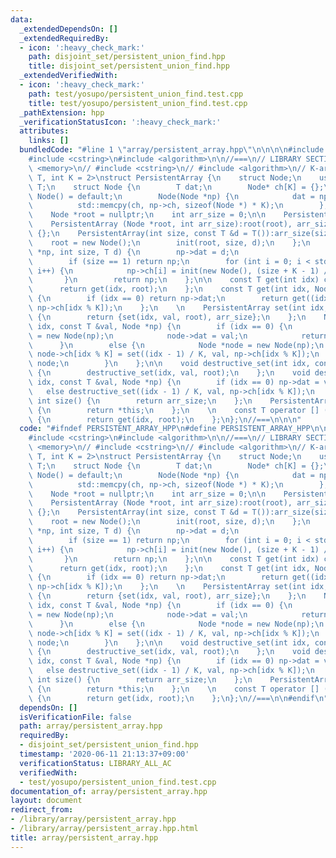 ```yaml
---
data:
  _extendedDependsOn: []
  _extendedRequiredBy:
  - icon: ':heavy_check_mark:'
    path: disjoint_set/persistent_union_find.hpp
    title: disjoint_set/persistent_union_find.hpp
  _extendedVerifiedWith:
  - icon: ':heavy_check_mark:'
    path: test/yosupo/persistent_union_find.test.cpp
    title: test/yosupo/persistent_union_find.test.cpp
  _pathExtension: hpp
  _verificationStatusIcon: ':heavy_check_mark:'
  attributes:
    links: []
  bundledCode: "#line 1 \"array/persistent_array.hpp\"\n\n\n\n#include <memory>\n\
    #include <cstring>\n#include <algorithm>\n\n//===\n// LIBRARY SECTION\n\n// #include\
    \ <memory>\n// #include <cstring>\n// #include <algorithm>\n// K-ary tree\ntemplate<class\
    \ T, int K = 2>\nstruct PersistentArray {\n    struct Node;\n    using Leaf =\
    \ T;\n    struct Node {\n        T dat;\n        Node* ch[K] = {};\n\n       \
    \ Node() = default;\n        Node(Node *np) {\n            dat = np->dat;\n  \
    \          std::memcpy(ch, np->ch, sizeof(Node *) * K);\n        };\n    };\n\n\
    \    Node *root = nullptr;\n    int arr_size = 0;\n\n    PersistentArray() = default;\n\
    \    PersistentArray (Node *root, int arr_size):root(root), arr_size(arr_size)\
    \ {};\n    PersistentArray(int size, const T &d = T()):arr_size(size) {\n    \
    \    root = new Node();\n        init(root, size, d);\n    };\n    Node *init(Node\
    \ *np, int size, T d) {\n        np->dat = d;\n                             \n\
    \        if (size == 1) return np;\n        for (int i = 0; i < std::min(K, size);\
    \ i++) {\n            np->ch[i] = init(new Node(), (size + K - 1) / K, d);\n \
    \       }\n        return np;\n    };\n\n    const T get(int idx) const {\n  \
    \      return get(idx, root);\n    };\n    const T get(int idx, Node *np) const\
    \ {\n        if (idx == 0) return np->dat;\n        return get((idx - 1) / K,\
    \ np->ch[idx % K]);\n    };\n    \n    PersistentArray set(int idx, const T &val)\
    \ {\n        return {set(idx, val, root), arr_size};\n    };\n    Node *set(int\
    \ idx, const T &val, Node *np) {\n        if (idx == 0) {\n            Node *node\
    \ = new Node(np);\n            node->dat = val;\n            return node;\n  \
    \      }\n        else {\n            Node *node = new Node(np);\n           \
    \ node->ch[idx % K] = set((idx - 1) / K, val, np->ch[idx % K]);\n            return\
    \ node;\n        }\n    };\n\n    void destructive_set(int idx, const T &val)\
    \ {\n        destructive_set(idx, val, root);\n    };\n    void destructive_set(int\
    \ idx, const T &val, Node *np) {\n        if (idx == 0) np->dat = val;\n     \
    \   else destructive_set((idx - 1) / K, val, np->ch[idx % K]);\n    };\n\n   \
    \ int size() {\n        return arr_size;\n    };\n    PersistentArray get_array()\
    \ {\n        return *this;\n    };\n    \n    const T operator [] (int idx) const\
    \ {\n        return get(idx, root);\n    };\n};\n//===\n\n\n"
  code: "#ifndef PERSISTENT_ARRAY_HPP\n#define PERSISTENT_ARRAY_HPP\n\n#include <memory>\n\
    #include <cstring>\n#include <algorithm>\n\n//===\n// LIBRARY SECTION\n\n// #include\
    \ <memory>\n// #include <cstring>\n// #include <algorithm>\n// K-ary tree\ntemplate<class\
    \ T, int K = 2>\nstruct PersistentArray {\n    struct Node;\n    using Leaf =\
    \ T;\n    struct Node {\n        T dat;\n        Node* ch[K] = {};\n\n       \
    \ Node() = default;\n        Node(Node *np) {\n            dat = np->dat;\n  \
    \          std::memcpy(ch, np->ch, sizeof(Node *) * K);\n        };\n    };\n\n\
    \    Node *root = nullptr;\n    int arr_size = 0;\n\n    PersistentArray() = default;\n\
    \    PersistentArray (Node *root, int arr_size):root(root), arr_size(arr_size)\
    \ {};\n    PersistentArray(int size, const T &d = T()):arr_size(size) {\n    \
    \    root = new Node();\n        init(root, size, d);\n    };\n    Node *init(Node\
    \ *np, int size, T d) {\n        np->dat = d;\n                             \n\
    \        if (size == 1) return np;\n        for (int i = 0; i < std::min(K, size);\
    \ i++) {\n            np->ch[i] = init(new Node(), (size + K - 1) / K, d);\n \
    \       }\n        return np;\n    };\n\n    const T get(int idx) const {\n  \
    \      return get(idx, root);\n    };\n    const T get(int idx, Node *np) const\
    \ {\n        if (idx == 0) return np->dat;\n        return get((idx - 1) / K,\
    \ np->ch[idx % K]);\n    };\n    \n    PersistentArray set(int idx, const T &val)\
    \ {\n        return {set(idx, val, root), arr_size};\n    };\n    Node *set(int\
    \ idx, const T &val, Node *np) {\n        if (idx == 0) {\n            Node *node\
    \ = new Node(np);\n            node->dat = val;\n            return node;\n  \
    \      }\n        else {\n            Node *node = new Node(np);\n           \
    \ node->ch[idx % K] = set((idx - 1) / K, val, np->ch[idx % K]);\n            return\
    \ node;\n        }\n    };\n\n    void destructive_set(int idx, const T &val)\
    \ {\n        destructive_set(idx, val, root);\n    };\n    void destructive_set(int\
    \ idx, const T &val, Node *np) {\n        if (idx == 0) np->dat = val;\n     \
    \   else destructive_set((idx - 1) / K, val, np->ch[idx % K]);\n    };\n\n   \
    \ int size() {\n        return arr_size;\n    };\n    PersistentArray get_array()\
    \ {\n        return *this;\n    };\n    \n    const T operator [] (int idx) const\
    \ {\n        return get(idx, root);\n    };\n};\n//===\n\n#endif\n"
  dependsOn: []
  isVerificationFile: false
  path: array/persistent_array.hpp
  requiredBy:
  - disjoint_set/persistent_union_find.hpp
  timestamp: '2020-06-11 21:13:37+09:00'
  verificationStatus: LIBRARY_ALL_AC
  verifiedWith:
  - test/yosupo/persistent_union_find.test.cpp
documentation_of: array/persistent_array.hpp
layout: document
redirect_from:
- /library/array/persistent_array.hpp
- /library/array/persistent_array.hpp.html
title: array/persistent_array.hpp
---
```

